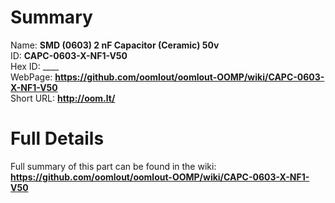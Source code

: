 
Summary
=================
  
Name: __SMD (0603) 2 nF Capacitor (Ceramic) 50v__    
ID: __CAPC-0603-X-NF1-V50__   
Hex ID: ____   
WebPage: __https://github.com/oomlout/oomlout-OOMP/wiki/CAPC-0603-X-NF1-V50__   
Short URL: __http://oom.lt/__   

Full Details
==========================
Full summary of this part can be found in the wiki:   
__https://github.com/oomlout/oomlout-OOMP/wiki/CAPC-0603-X-NF1-V50__    

